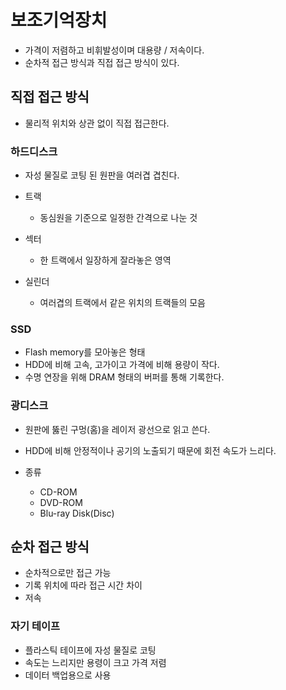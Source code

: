 # 보조기억장치

- 가격이 저렴하고 비휘발성이며 대용량 / 저속이다.
- 순차적 접근 방식과 직접 접근 방식이 있다.

## 직접 접근 방식
- 물리적 위치와 상관 없이 직접 접근한다.

### 하드디스크
- 자성 물질로 코팅 된 원판을 여러겹 겹친다.

- 트랙
    - 동심원을 기준으로 일정한 간격으로 나눈 것
- 섹터
    - 한 트랙에서 일장하게 잘라놓은 영역
- 실린더
    - 여러겹의 트랙에서 같은 위치의 트랙들의 모음

### SSD
- Flash memory를 모아놓은 형태
- HDD에 비해 고속, 고가이고 가격에 비해 용량이 작다.
- 수명 연장을 위해 DRAM 형태의 버퍼를 통해 기록한다.

### 광디스크
- 원판에 뚫린 구멍(홈)을 레이저 광선으로 읽고 쓴다.
- HDD에 비해 안정적이나 공기의 노출되기 때문에 회전 속도가 느리다.

- 종류
    - CD-ROM
    - DVD-ROM
    - Blu-ray Disk(Disc)

## 순차 접근 방식
- 순차적으로만 접근 가능
- 기록 위치에 따라 접근 시간 차이
- 저속

### 자기 테이프
- 플라스틱 테이프에 자성 물질로 코팅
- 속도는 느리지만 용령이 크고 가격 저렴
- 데이터 백업용으로 사용